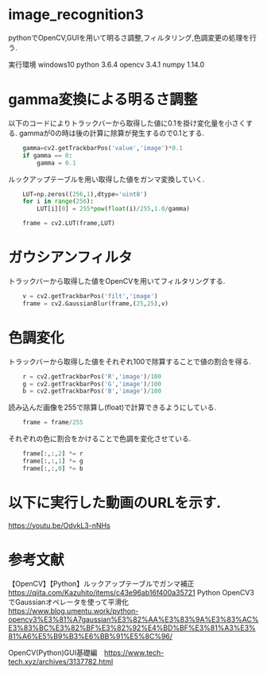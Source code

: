 # image_recognition3
pythonでOpenCV,GUIを用いて明るさ調整,フィルタリング,色調変更の処理を行う.

実行環境
windows10
python  3.6.4
opencv  3.4.1
numpy   1.14.0
# gamma変換による明るさ調整
以下のコードによりトラックバーから取得した値に0.1を掛け変化量を小さくする.
gammaが0の時は後の計算に除算が発生するので0.1とする.
```python
    gamma=cv2.getTrackbarPos('value','image')*0.1
    if gamma == 0:
        gamma = 0.1
```
ルックアップテーブルを用い取得した値をガンマ変換していく.
```python
    LUT=np.zeros((256,1),dtype='uint8')
    for i in range(256):
        LUT[i][0] = 255*pow(float(i)/255,1.0/gamma)

    frame = cv2.LUT(frame,LUT)
```
# ガウシアンフィルタ
トラックバーから取得した値をOpenCVを用いてフィルタリングする.
```python
    v = cv2.getTrackbarPos('filt','image')
    frame = cv2.GaussianBlur(frame,(25,25),v)
```
# 色調変化
トラックバーから取得した値をそれぞれ100で除算することで値の割合を得る.
```python
    r = cv2.getTrackbarPos('R','image')/100
    g = cv2.getTrackbarPos('G','image')/100
    b = cv2.getTrackbarPos('B','image')/100
```
読み込んだ画像を255で除算し(float)で計算できるようにしている.
```python
    frame = frame/255
```
それぞれの色に割合をかけることで色調を変化させている.
```python
    frame[:,:,2] *= r
    frame[:,:,1] *= g
    frame[:,:,0] *= b
```
# 以下に実行した動画のURLを示す.
https://youtu.be/OdvkL3-nNHs

# 参考文献
【OpenCV】【Python】ルックアップテーブルでガンマ補正 https://qiita.com/Kazuhito/items/c43e96ab16f400a35721
Python OpenCV3でGaussianオペレータを使って平滑化 https://www.blog.umentu.work/python-opencv3%E3%81%A7gaussian%E3%82%AA%E3%83%9A%E3%83%AC%E3%83%BC%E3%82%BF%E3%82%92%E4%BD%BF%E3%81%A3%E3%81%A6%E5%B9%B3%E6%BB%91%E5%8C%96/

OpenCV(Python)GUI基礎編　https://www.tech-tech.xyz/archives/3137782.html
